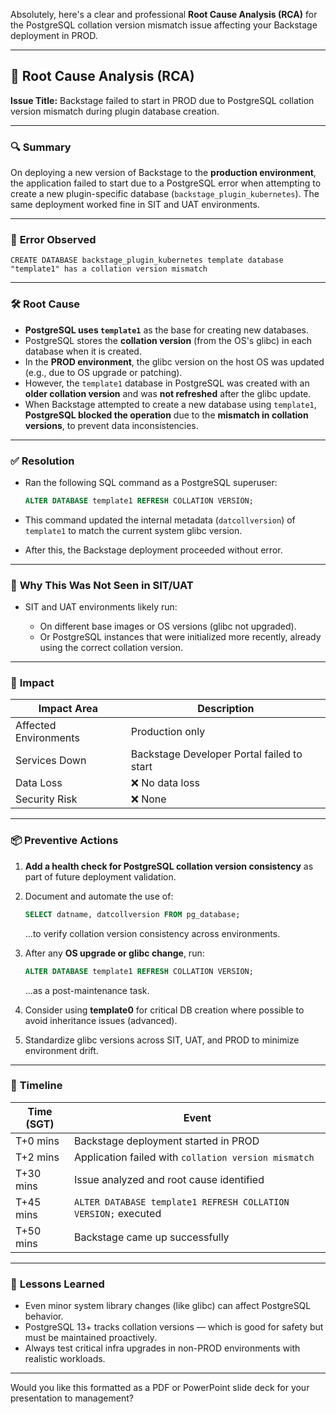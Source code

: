 Absolutely, here's a clear and professional **Root Cause Analysis (RCA)** for the PostgreSQL collation version mismatch issue affecting your Backstage deployment in PROD.

---

## 🧾 **Root Cause Analysis (RCA)**

**Issue Title:**
Backstage failed to start in PROD due to PostgreSQL collation version mismatch during plugin database creation.

---

### 🔍 **Summary**

On deploying a new version of Backstage to the **production environment**, the application failed to start due to a PostgreSQL error when attempting to create a new plugin-specific database (`backstage_plugin_kubernetes`). The same deployment worked fine in SIT and UAT environments.

---

### 🧨 **Error Observed**

```
CREATE DATABASE backstage_plugin_kubernetes template database "template1" has a collation version mismatch
```

---

### 🛠️ **Root Cause**

* **PostgreSQL uses `template1`** as the base for creating new databases.
* PostgreSQL stores the **collation version** (from the OS's glibc) in each database when it is created.
* In the **PROD environment**, the glibc version on the host OS was updated (e.g., due to OS upgrade or patching).
* However, the `template1` database in PostgreSQL was created with an **older collation version** and was **not refreshed** after the glibc update.
* When Backstage attempted to create a new database using `template1`, **PostgreSQL blocked the operation** due to the **mismatch in collation versions**, to prevent data inconsistencies.

---

### ✅ **Resolution**

* Ran the following SQL command as a PostgreSQL superuser:

  ```sql
  ALTER DATABASE template1 REFRESH COLLATION VERSION;
  ```

* This command updated the internal metadata (`datcollversion`) of `template1` to match the current system glibc version.

* After this, the Backstage deployment proceeded without error.

---

### 🔎 **Why This Was Not Seen in SIT/UAT**

* SIT and UAT environments likely run:

  * On different base images or OS versions (glibc not upgraded).
  * Or PostgreSQL instances that were initialized more recently, already using the correct collation version.

---

### 🧪 **Impact**

| Impact Area           | Description                                |
| --------------------- | ------------------------------------------ |
| Affected Environments | Production only                            |
| Services Down         | Backstage Developer Portal failed to start |
| Data Loss             | ❌ No data loss                             |
| Security Risk         | ❌ None                                     |

---

### 📦 **Preventive Actions**

1. **Add a health check for PostgreSQL collation version consistency** as part of future deployment validation.
2. Document and automate the use of:

   ```sql
   SELECT datname, datcollversion FROM pg_database;
   ```

   …to verify collation version consistency across environments.
3. After any **OS upgrade or glibc change**, run:

   ```sql
   ALTER DATABASE template1 REFRESH COLLATION VERSION;
   ```

   …as a post-maintenance task.
4. Consider using **template0** for critical DB creation where possible to avoid inheritance issues (advanced).
5. Standardize glibc versions across SIT, UAT, and PROD to minimize environment drift.

---

### 📅 **Timeline**

| Time (SGT) | Event                                                          |
| ---------- | -------------------------------------------------------------- |
| T+0 mins   | Backstage deployment started in PROD                           |
| T+2 mins   | Application failed with `collation version mismatch`           |
| T+30 mins  | Issue analyzed and root cause identified                       |
| T+45 mins  | `ALTER DATABASE template1 REFRESH COLLATION VERSION;` executed |
| T+50 mins  | Backstage came up successfully                                 |

---

### 🧠 **Lessons Learned**

* Even minor system library changes (like glibc) can affect PostgreSQL behavior.
* PostgreSQL 13+ tracks collation versions — which is good for safety but must be maintained proactively.
* Always test critical infra upgrades in non-PROD environments with realistic workloads.

---

Would you like this formatted as a PDF or PowerPoint slide deck for your presentation to management?
